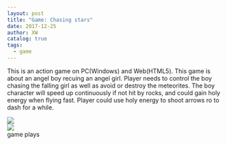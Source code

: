 ```yaml
---
layout: post
title: "Game: Chasing stars"
date: 2017-12-25
author: XW
catalog: true
tags:
  - game
---
```


This is an action game on PC(Windows) and Web(HTML5). This game is about an angel boy recuing an angel girl. Player needs to control the boy chasing the falling girl as well as avoid or destroy the meteorites. The boy character will speed up continuously if not hit by rocks, and could gain holy energy when flying fast. Player could use holy energy to shoot arrows ro to dash for a while.

<div class="post-image-wrapper">
  <div>
    <img src="{{site.url}}/assets/CompressedImages/chasingstars-gameScene1.PNG" class="post-image" />
  </div>
  <div>
    <img src="{{site.url}}/assets/CompressedImages/chasingstars-gameScene2.PNG" class="post-image" />
  </div>
  <div>game plays</div>
</div>
